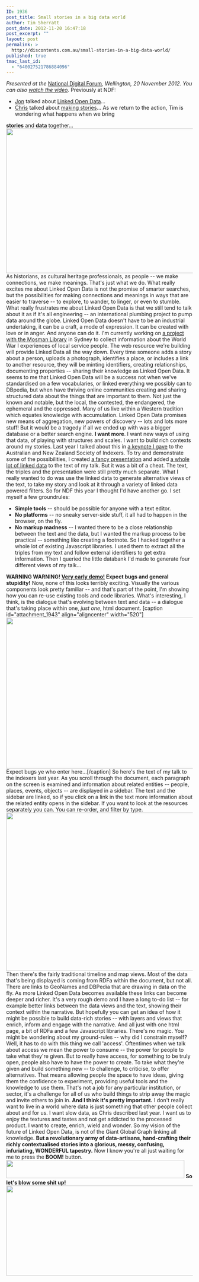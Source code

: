 ```yaml
---
ID: 1936
post_title: Small stories in a big data world
author: Tim Sherratt
post_date: 2012-11-20 16:47:18
post_excerpt: ""
layout: post
permalink: >
  http://discontents.com.au/small-stories-in-a-big-data-world/
published: true
tmac_last_id:
  - "640027521786884096"
---
```

*Presented at the* [National Digital Forum][1]*, Wellington, 20 November 2012. You can also [watch the video][2].* Previously at NDF: 
*   [Jon][3] talked about [Linked Open Data][4]...
*   [Chris][5] talked about [making stories][6]... As we return to the action, Tim is wondering what happens when we bring 

**stories** and **data** together... [<img src="http://discontents.com.au/wp-content/uploads/2012/11/ndf2012-5.005-520x390.jpg" alt="" title="ndf2012-5.005" width="520" height="390" class="aligncenter size-large wp-image-1940" />][7] As historians, as cultural heritage professionals, as people -- we make connections, we make meanings. That's just what we do. What really excites me about Linked Open Data is not the promise of smarter searches, but the possibilities for making connections and meanings in ways that are easier to traverse -- to explore, to wander, to linger, or even to stumble. What really frustrates me about Linked Open Data is that we still tend to talk about it as if it's all engineering -- an international plumbing project to pump data around the globe. Linked Open Data doesn't have to be an industrial undertaking, it can be a craft, a mode of expression. It can be created with love or in anger. And anyone can do it. I'm currently working on [a project with the Mosman Library][8] in Sydney to collect information about the World War I experiences of local service people. The web resource we're building will provide Linked Data all the way down. Every time someone adds a story about a person, uploads a photograph, identifies a place, or includes a link to another resource, they will be minting identifiers, creating relationships, documenting properties -- sharing their knowledge as Linked Open Data. It seems to me that Linked Open Data will be a success not when we've standardised on a few vocabularies, or linked everything we possibly can to DBpedia, but when have thriving online communities creating and sharing structured data about the things that are important to them. Not just the known and notable, but the local, the contested, the endangered, the ephemeral and the oppressed. Many of us live within a Western tradition which equates knowledge with accumulation. Linked Open Data promises new means of aggregation, new powers of discovery -- lots and lots more stuff! But it would be a tragedy if all we ended up with was a bigger database or a better search engine. **I want more**. I want new ways of using that data, of playing with structures and scales. I want to build rich contexts around my stories. Last year I talked about this in [a keynote I gave][9] to the Australian and New Zealand Society of Indexers. To try and demonstrate some of the possibilities, I created [a fancy presentation][10] and added [a whole lot of linked data][11] to the text of my talk. But it was a bit of a cheat. The text, the triples and the presentation were still pretty much separate. What I really wanted to do was use the linked data to generate alternative views of the text, to take my story and look at it through a variety of linked data powered filters. So for NDF this year I thought I'd have another go. I set myself a few groundrules: 
*   **Simple tools** -- should be possible for anyone with a text editor.
*   **No platforms** -- no sneaky server-side stuff, it all had to happen in the browser, on the fly.
*   **No markup madness** -- I wanted there to be a close relationship between the text and the data, but I wanted the markup process to be practical -- something like creating a footnote. So I hacked together a whole lot of existing Javascript libraries. I used them to extract all the triples from my text and follow external identifiers to get extra information. Then I queried the little databank I'd made to generate four different views of my talk... 

**WARNING WARNING! [Very early demo!][12] Expect bugs and general stupidity!** Now, none of this looks terribly exciting. Visually the various components look pretty familiar -- and that's part of the point, I'm showing how you can re-use existing tools and code libraries. What's interesting, I think, is the dialogue that's evolving between text and data -- a dialogue that's taking place within one, *just one*, html document. [caption id="attachment_1943" align="aligncenter" width="520"][<img src="http://discontents.com.au/wp-content/uploads/2012/11/Screen-Shot-2012-11-20-at-7.36.17-PM-520x407.png" alt="" title="" width="520" height="407" class="size-large wp-image-1943" />][12] Expect bugs ye who enter here...[/caption] So here's the text of my talk to the indexers last year. As you scroll through the document, each paragraph on the screen is examined and information about related entities -- people, places, events, objects -- are displayed in a sidebar. The text and the sidebar are linked, so if you click on a link in the text more information about the related entity opens in the sidebar. If you want to look at the resources separately you can. You can re-order, and filter by type. [<img src="http://discontents.com.au/wp-content/uploads/2012/11/Screen-Shot-2012-11-20-at-7.52.05-PM-520x427.png" alt="" title="Screen Shot 2012-11-20 at 7.52.05 PM" width="520" height="427" class="aligncenter size-large wp-image-1952" />][12] Then there's the fairly traditional timeline and map views. Most of the data that's being displayed is coming from RDFa within the document, but not all. There are links to GeoNames and DBPedia that are drawing in data on the fly. As more Linked Open Data becomes available these links can become deeper and richer. It's a very rough demo and I have a long to-do list -- for example better links between the data views and the text, showing their context within the narrative. But hopefully you can get an idea of how it might be possible to build data-rich stories -- with layers and views that enrich, inform and engage with the narrative. And all just with one html page, a bit of RDFa and a few Javascript libraries. There's no magic. You might be wondering about my ground-rules -- why did I constrain myself? Well, it has to do with this thing we call 'access'. Oftentimes when we talk about access we mean the power to consume -- the power for people to take what they're given. But to really have access, for something to be truly open, people also have to have the power to create. To take what they're given and build something new -- to challenge, to criticise, to offer alternatives. That means allowing people the space to have ideas, giving them the confidence to experiment, providing useful tools and the knowledge to use them. That's not a job for any particular institution, or sector, it's a challenge for all of us who build things to strip away the magic and invite others to join in. **And I think it's pretty important.** I don't really want to live in a world where data is just something that other people collect about and for us. I want slow data, as Chris described last year. I want us to enjoy the textures and tastes and not get addicted to the processed product. I want to create, enrich, wield and wonder. So my vision of the future of Linked Open Data, is not of the Giant Global Graph linking all knowledge. **But a revolutionary army of data-artisans, hand-crafting their richly contextualised stories into a glorious, messy, confusing, infuriating, WONDERFUL tapestry.** Now I know you're all just waiting for me to press the **BOOM!** button. [<img src="http://discontents.com.au/wp-content/uploads/2012/11/Screen-Shot-2012-11-20-at-7.48.40-PM.png" alt="" title="Screen Shot 2012-11-20 at 7.48.40 PM" width="481" height="49" class="aligncenter size-full wp-image-1949" />][13] **So let's blow some shit up!** [<img src="http://discontents.com.au/wp-content/uploads/2012/11/Screen-Shot-2012-11-20-at-7.46.32-PM-520x243.png" alt="" title="Screen Shot 2012-11-20 at 7.46.32 PM" width="520" height="243" class="aligncenter size-large wp-image-1946" />][14]

 [1]: http://www.ndf.org.nz/
 [2]: http://webcast.gigtv.com.au/Mediasite/Play/ff5fcf8f9d9146caae57ca71b54294bf1d?catalog=0218e4a1-9070-4b7f-b051-54f1933da8e9
 [3]: https://twitter.com/jonvoss
 [4]: http://www.r2.co.nz/20111129/jon-v.htm
 [5]: https://twitter.com/fogonwater
 [6]: http://www.r2.co.nz/20111129/chris-mcd.htm
 [7]: http://discontents.com.au/wp-content/uploads/2012/11/ndf2012-5.005.jpg
 [8]: http://mosman1914-1918.net/project/
 [9]: http://discontents.com.au/shoebox/every-story-has-a-beginning
 [10]: http://wraggelabs.com/shed/presentations/anzsi/
 [11]: http://wraggelabs.com/shed/presentations/anzsi/rdfa_triples.txt
 [12]: http://wraggelabs.com/shed/presentations/ndf2012/storydata/
 [13]: http://discontents.com.au/wp-content/uploads/2012/11/Screen-Shot-2012-11-20-at-7.48.40-PM.png
 [14]: http://discontents.com.au/wp-content/uploads/2012/11/Screen-Shot-2012-11-20-at-7.46.32-PM.png